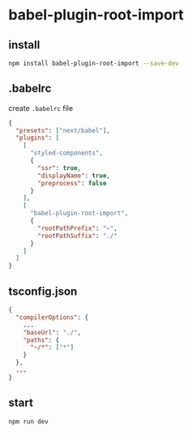 # babel-plugin-root-import

## install

```bash
npm install babel-plugin-root-import --save-dev
```

## .babelrc

create `.babelrc` file

```json
{
  "presets": ["next/babel"],
  "plugins": [
    [
      "styled-components",
      {
        "ssr": true,
        "displayName": true,
        "preprocess": false
      }
    ],
    [
      "babel-plugin-root-import",
      {
        "rootPathPrefix": "~",
        "rootPathSuffix": "./"
      }
    ]
  ]
}
```

## tsconfig.json

```json
{
  "compilerOptions": {
    ...
    "baseUrl": "./",
    "paths": {
      "~/*": ["*"]
    }
  },
  ...
}
```

## start

```bash
npm run dev
```
